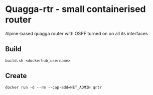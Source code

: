 # Quagga-rtr - small containerised router

Alpine-based quagga router with OSPF turned on on all its interfaces

## Build

```
build.sh <dockerhub_username>
```

## Create


```
docker run -d --rm --cap-add=NET_ADMIN qrtr
```
